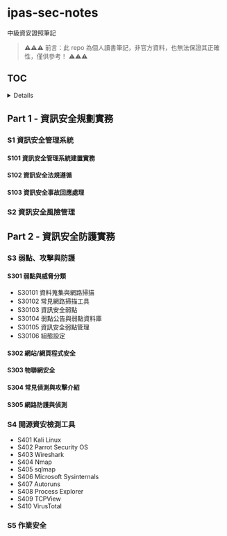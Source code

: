 # ipas-sec-notes
中級資安證照筆記

> ⚠️⚠️⚠️ 前言：此 repo 為個人讀書筆記，非官方資料，也無法保證其正確性，僅供參考！ ⚠️⚠️⚠️

## TOC
<details>

- 資訊安全管理系統
  - 資訊安全管理系統建置實務
  - 資訊安全法規遵循
  - 資訊安全事故回應處理
- 資訊安全風險管理
  - 風險分析與評估
  - ISO 27005 資訊安全風險管理
  - 隱私衝擊評鑑 (PIA)
  - 營運衝擊分析 (BIA)
  - 風險處理實務
- 弱點、攻擊與防護
  - 弱點與威脅分類
  - 網站/網頁程式安全
  - 物聯網安全
  - 常見偵測與攻擊介紹
  - 網路防護與偵測
- 開源資安檢測工具
- 作業安全
  - 安全軟體開發生命週期
  - 資安監控與事件通報
  - 資料保護與備援備份機制
  - 弱點掃描、滲透測試

</details>


## Part 1 - 資訊安全規劃實務
### S1 資訊安全管理系統
#### S101 資訊安全管理系統建置實務
#### S102 資訊安全法規遵循
#### S103 資訊安全事故回應處理
### S2 資訊安全風險管理

## Part 2 - 資訊安全防護實務
### S3 弱點、攻擊與防護
#### S301 弱點與威脅分類
- S30101 資料蒐集與網路掃描
- S30102 常見網路掃描工具
- S30103 資訊安全弱點
- S30104 弱點公告與弱點資料庫
- S30105 資訊安全弱點管理
- S30106 組態設定
#### S302 網站/網頁程式安全
#### S303 物聯網安全
#### S304 常見偵測與攻擊介紹
#### S305 網路防護與偵測
### S4 開源資安檢測工具
- S401 Kali Linux
- S402 Parrot Security OS
- S403 Wireshark
- S404 Nmap
- S405 sqlmap
- S406 Microsoft Sysinternals
- S407 Autoruns
- S408 Process Explorer
- S409 TCPView
- S410 VirusTotal
### S5 作業安全
